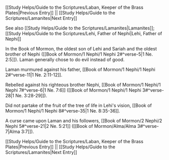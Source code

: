 [[Study Helps/Guide to the Scriptures/Laban, Keeper of the Brass Plates|Previous Entry]]  ||  [[Study Helps/Guide to the Scriptures/Lamanites|Next Entry]]

 See also [[Study Helps/Guide to the Scriptures/Lamanites|Lamanites]]; [[Study Helps/Guide to the Scriptures/Lehi, Father of Nephi|Lehi, Father of Nephi]]

 In the Book of Mormon, the oldest son of Lehi and Sariah and the oldest brother of Nephi ([[Book of Mormon/1 Nephi/1 Nephi 2#^verse-5|1 Ne. 2:5]]). Laman generally chose to do evil instead of good.

 Laman murmured against his father, [[Book of Mormon/1 Nephi/1 Nephi 2#^verse-11|1 Ne. 2:11-12]].

 Rebelled against his righteous brother Nephi, [[Book of Mormon/1 Nephi/1 Nephi 7#^verse-6|1 Ne. 7:6]] ([[Book of Mormon/1 Nephi/1 Nephi 3#^verse-28|1 Ne. 3:28-29]]).

 Did not partake of the fruit of the tree of life in Lehi's vision, [[Book of Mormon/1 Nephi/1 Nephi 8#^verse-35|1 Ne. 8:35-36]].

 A curse came upon Laman and his followers, [[Book of Mormon/2 Nephi/2 Nephi 5#^verse-21|2 Ne. 5:21]] ([[Book of Mormon/Alma/Alma 3#^verse-7|Alma 3:7]]).

[[Study Helps/Guide to the Scriptures/Laban, Keeper of the Brass Plates|Previous Entry]]  ||  [[Study Helps/Guide to the Scriptures/Lamanites|Next Entry]]